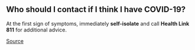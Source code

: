 ## Who should I contact if I think I have COVID-19? 

At the first sign of symptoms, immediately **self-isolate** and call **Health Link 811** for additional advice.

[Source](https://www.albertahealthservices.ca/topics/Page16944.aspx)